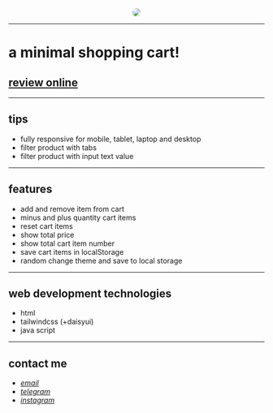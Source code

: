 <div align="center">
  <img src="https://github.com/sys113/shopping-cart/blob/main/screenshot.png" style="border-radius:20px">
</div>

---

# a minimal shopping cart!
## [review online](https://minimal-shopping-cart.netlify.app/)

---
## tips

* fully responsive for mobile, tablet, laptop and desktop
* filter product with tabs
* filter product with input text value

---
## features

* add and remove item from cart
* minus and plus quantity cart items
* reset cart items
* show total price
* show total cart item number
* save cart items in localStorage
* random change theme and save to local storage

---
## web development technologies
* html 
* tailwindcss (+daisyui)
* java script
---
## contact me
* *[email](mailto:051.SYS113@gmail.com)*
* *[telegram](https://t.me/SYS113/)*
* *[instagram](https://instagram.com/sys113/)*

